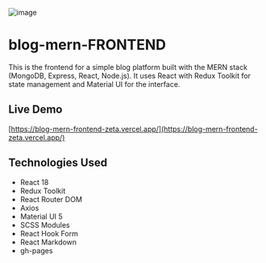 ![image](https://github.com/user-attachments/assets/ebe9b171-6f16-4266-84fe-5f1d3280988a)


# blog-mern-FRONTEND

This is the frontend for a simple blog platform built with the MERN stack (MongoDB, Express, React, Node.js). It uses React with Redux Toolkit for state management and Material UI for the interface.

## Live Demo

[https://blog-mern-frontend-zeta.vercel.app/](https://blog-mern-frontend-zeta.vercel.app/)

## Technologies Used

- React 18  
- Redux Toolkit  
- React Router DOM  
- Axios  
- Material UI 5  
- SCSS Modules  
- React Hook Form  
- React Markdown  
- gh-pages

